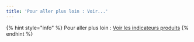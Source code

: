 ```yaml
---
title: 'Pour aller plus loin : Voir...'
---
```


{% hint style="info" %}
Pour aller plus loin : [Voir les indicateurs produits](../../concevoir/indicateurs.md)
{% endhint %}
